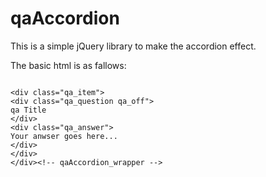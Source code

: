qaAccordion
===========

This is a simple jQuery library to make the accordion effect.

The basic html is as fallows:

<pre><code><div id="qaAccordion_wrapper"></pre></code>
	<div class="qa_item">
	<div class="qa_question qa_off">
	qa Title
	</div>
	<div class="qa_answer">
	Your anwser goes here...
	</div>
	</div>
	</div><!-- qaAccordion_wrapper -->

